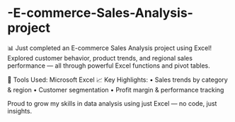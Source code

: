 # -E-commerce-Sales-Analysis-project
📊 Just completed an E-commerce Sales Analysis project using Excel!
Explored customer behavior, product trends, and regional sales performance — all through powerful Excel functions and pivot tables.

🔧 Tools Used: Microsoft Excel
📈 Key Highlights:
• Sales trends by category & region
• Customer segmentation
• Profit margin & performance tracking

Proud to grow my skills in data analysis using just Excel — no code, just insights.
